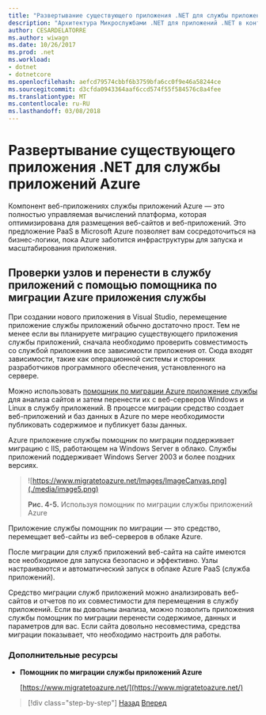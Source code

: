 ```yaml
---
title: "Развертывание существующего приложения .NET для службы приложений Azure"
description: "Архитектура Микрослужбами .NET для приложений .NET в контейнерах | Развертывание существующего приложения .NET для службы приложений Azure"
author: CESARDELATORRE
ms.author: wiwagn
ms.date: 10/26/2017
ms.prod: .net
ms.workload:
- dotnet
- dotnetcore
ms.openlocfilehash: aefcd79574cbbf6b3759bfa6cc0f9e46a58244ce
ms.sourcegitcommit: d3cfda0943364aaf6ccd574f55f584576c8a4fee
ms.translationtype: MT
ms.contentlocale: ru-RU
ms.lasthandoff: 03/08/2018
---
```

# <a name="how-to-deploy-existing-net-apps-to-azure-app-service"></a>Развертывание существующего приложения .NET для службы приложений Azure 

Компонент веб-приложениях службы приложений Azure — это полностью управляемая вычислений платформа, которая оптимизирована для размещения веб-сайтов и веб-приложений. Это предложение PaaS в Microsoft Azure позволяет вам сосредоточиться на бизнес-логики, пока Azure заботится инфраструктуры для запуска и масштабирования приложения.

## <a name="validate-sites-and-migrate-to-app-service-with-azure-app-service-migration-assistant"></a>Проверки узлов и перенести в службу приложений с помощью помощника по миграции Azure приложения службы

При создании нового приложения в Visual Studio, перемещение приложение службы приложений обычно достаточно прост. Тем не менее если вы планируете миграцию существующего приложения службы приложений, сначала необходимо проверить совместимость со службой приложения все зависимости приложения от. Сюда входят зависимости, такие как операционной системы и сторонних разработчиков программного обеспечения, установленного на сервере.

Можно использовать [помощник по миграции Azure приложение службы](https://www.migratetoazure.net/) для анализа сайтов и затем перенести их с веб-серверов Windows и Linux в службу приложений. В процессе миграции средство создает веб-приложений и баз данных в Azure по мере необходимости публиковать содержимое и публикует базы данных.

Azure приложение службы помощник по миграции поддерживает миграцию с IIS, работающем на Windows Server в облако. Службы приложений поддерживает Windows Server 2003 и более поздних версиях.

> ![https://www.migratetoazure.net/Images/ImageCanvas.png](./media/image5.png)
>
> **Рис. 4-5.** Используя помощник по миграции службы приложений Azure

Приложение службы помощник по миграции — это средство, перемещает веб-сайты из веб-серверов в облаке Azure.

После миграции для служб приложений веб-сайта на сайте имеются все необходимое для запуска безопасно и эффективно. Узлы настраиваются и автоматический запуск в облаке Azure PaaS (служба приложений).

Средство миграции служб приложений можно анализировать веб-сайтов и отчетов по их совместимости для перемещения в службу приложений. Если вы довольны анализа, можно позволить приложения службы помощник по миграции перенести содержимое, данных и параметров для вас. Если сайта довольно несовместима, средства миграции показывает, что необходимо настроить для работы.

### <a name="additional-resources"></a>Дополнительные ресурсы

- **Помощник по миграции службы приложений Azure**

    [https://www.migratetoazure.net/](https://www.migratetoazure.net/)

>[!div class="step-by-step"]
[Назад](what-about-cloud-optimized-applications.md)
[Вперед](deploy-existing-net-apps-as-windows-containers.md)
